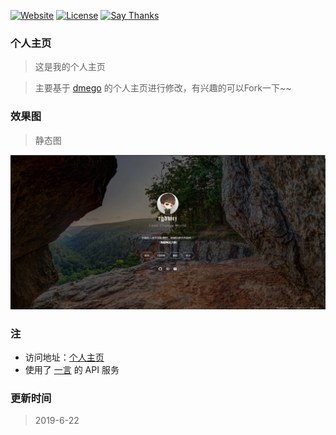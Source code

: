 [![Website](https://img.shields.io/website-up-down-green-red/http/i.dmego.me.svg)](http://tgdwcj.cn/)
[![License](https://img.shields.io/github/license/dmego/home.github.io.svg)](/LICENSE)
[![Say Thanks](https://img.shields.io/badge/Say-Thanks!-1EAEDB.svg)](https://saythanks.io/to/dmego)

### 个人主页
>这是我的个人主页

>主要基于 [dmego](https://i.dmego.me/) 的个人主页进行修改，有兴趣的可以Fork一下~~


### 效果图

>静态图

![主页PNG](./img/home.png)

### 注

- 访问地址：[个人主页](http://tgdwcj.cn/)
- 使用了 [一言](http://hitokoto.cn/) 的 API 服务

### 更新时间

>2019-6-22
